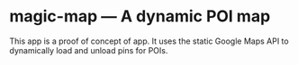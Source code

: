 # magic-map — A dynamic POI map

This app is a proof of concept of app.  It uses the static Google Maps API to dynamically load and unload pins for POIs.
